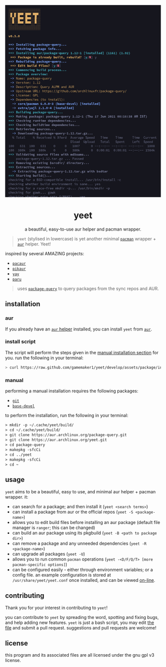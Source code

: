 <div align="center"><img src="assets/media/install-process.png"></div>

# <div align="center"> yeet </div>

<div align="center"> a beautiful, easy-to-use aur helper and pacman wrapper. </div>

> `yeet` (stylised in lowercase) is yet another minimal
> [`pacman`](https://wiki.archlinux.org/title/pacman) wrapper +
> [`aur`](https://wiki.archlinux.org/title/aur) helper. Yeet!

inspired by several AMAZING projects:

- [`pacaur`](https://aur.archlinux.org/pacaur)
- [`pikaur`](https://aur.archlinux.org/pikaur)
- [`yay`](https://aur.archlinux.org/yay)
- [`paru`](https://aur.archlinux.org/paru)

> uses [`package-query`](https://aur.archlinux.org/package-query) to query
> packages from the sync repos and AUR.

## installation

### aur

If you already have an
[`aur` helper](https://wiki.archlinux.org/title/aur_helpers) installed, you can
install `yeet` from [`aur`](https://aur/archlinux.org/packages/yeet).

### install script

The script will perform the steps given in the
[manual installation section](#manual) for you. run the following in your
terminal:

```bash
> curl https://raw.github.com/gamemaker1/yeet/develop/assets/package/install | bash
```

### manual

performing a manual installation requires the following packages:

- [`git`](https://aur.archlinux.org/git)
- [`base-devel`](https://aur.archlinux.org/base-devel)

to perform the installation, run the following in your terminal:

```
> mkdir -p ~/.cache/yeet/build/
> cd ~/.cache/yeet/build/
> git clone https://aur.archlinux.org/package-query.git
> git clone https://aur.archlinux.org/yeet.git
> cd package-query
> makepkg -sfcCi
> cd ../yeet
> makepkg -sfcCi
> cd ~
```

## usage

`yeet` aims to be a beautiful, easy to use, and minimal aur helper + pacman
wrapper. it:

- can search for a package; and then install it (`yeet <search terms>`)
- can install a package from aur or the official repos
  (`yeet -S <package-name>`)
- allows you to edit build files before installing an aur package (default file
  manager is `ranger`; this can be changed)
- can build an aur package using its pkgbuild (`yeet -B <path to package dir>`)
- can remove a package and any unneeded dependencies (`yeet -R <package-name>`)
- can upgrade all packages (`yeet -U`)
- allows you to run common `pacman` operations
  (`yeet -<D/F/Q/T> [more pacman-specific options]`)
- can be configured easily - either through environment variables; or a config
  file. an example configuration is stored at `/usr/share/yeet/yeet.conf` once
  installed, and can be viewed [on-line](./assets/package/yeet.example.conf).

## contributing

Thank you for your interest in contributing to `yeet`!

you can contribute to `yeet` by spreading the word, spotting and fixing bugs,
and help adding new features. `yeet` is just a bash script, you may edit
[the file](./source/yeet) and submit a pull request. suggestions and pull
requests are welcome!

## license

this program and its associated files are all licensed under the gnu gpl v3
license.
